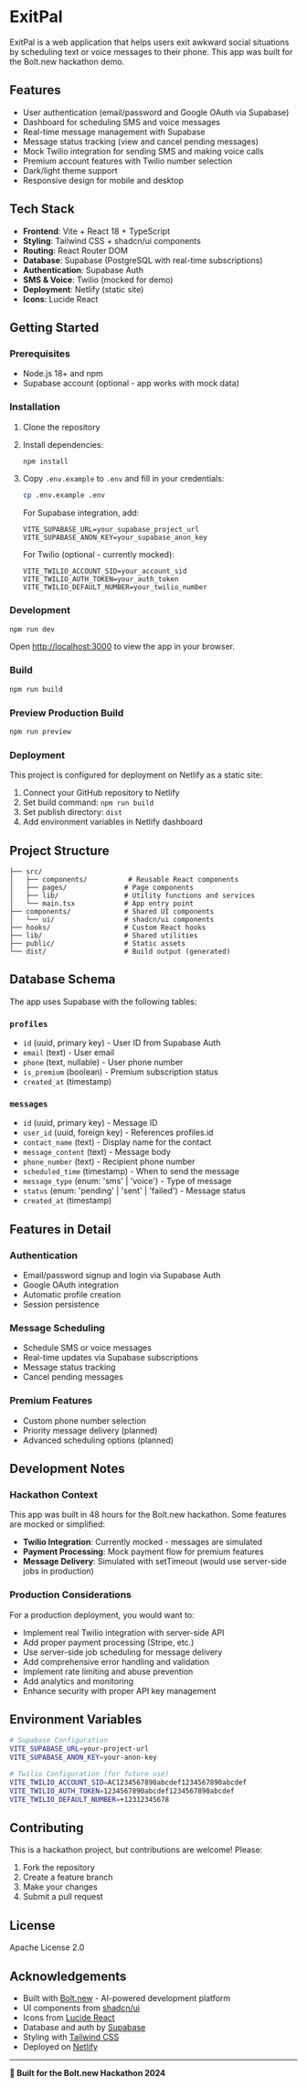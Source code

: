# ExitPal

ExitPal is a web application that helps users exit awkward social situations by scheduling text or voice messages to their phone. This app was built for the Bolt.new hackathon demo.

## Features

- User authentication (email/password and Google OAuth via Supabase)
- Dashboard for scheduling SMS and voice messages
- Real-time message management with Supabase
- Message status tracking (view and cancel pending messages)
- Mock Twilio integration for sending SMS and making voice calls
- Premium account features with Twilio number selection
- Dark/light theme support
- Responsive design for mobile and desktop

## Tech Stack

- **Frontend**: Vite + React 18 + TypeScript
- **Styling**: Tailwind CSS + shadcn/ui components
- **Routing**: React Router DOM
- **Database**: Supabase (PostgreSQL with real-time subscriptions)
- **Authentication**: Supabase Auth
- **SMS & Voice**: Twilio (mocked for demo)
- **Deployment**: Netlify (static site)
- **Icons**: Lucide React

## Getting Started

### Prerequisites

- Node.js 18+ and npm
- Supabase account (optional - app works with mock data)

### Installation

1. Clone the repository
2. Install dependencies:
   ```bash
   npm install
   ```
3. Copy `.env.example` to `.env` and fill in your credentials:
   ```bash
   cp .env.example .env
   ```
   
   For Supabase integration, add:
   ```
   VITE_SUPABASE_URL=your_supabase_project_url
   VITE_SUPABASE_ANON_KEY=your_supabase_anon_key
   ```
   
   For Twilio (optional - currently mocked):
   ```
   VITE_TWILIO_ACCOUNT_SID=your_account_sid
   VITE_TWILIO_AUTH_TOKEN=your_auth_token
   VITE_TWILIO_DEFAULT_NUMBER=your_twilio_number
   ```

### Development

```bash
npm run dev
```

Open [http://localhost:3000](http://localhost:3000) to view the app in your browser.

### Build

```bash
npm run build
```

### Preview Production Build

```bash
npm run preview
```

### Deployment

This project is configured for deployment on Netlify as a static site:

1. Connect your GitHub repository to Netlify
2. Set build command: `npm run build`
3. Set publish directory: `dist`
4. Add environment variables in Netlify dashboard

## Project Structure

```
├── src/
│   ├── components/          # Reusable React components
│   ├── pages/              # Page components
│   ├── lib/                # Utility functions and services
│   └── main.tsx            # App entry point
├── components/             # Shared UI components
│   └── ui/                 # shadcn/ui components
├── hooks/                  # Custom React hooks
├── lib/                    # Shared utilities
├── public/                 # Static assets
└── dist/                   # Build output (generated)
```

## Database Schema

The app uses Supabase with the following tables:

### `profiles`
- `id` (uuid, primary key) - User ID from Supabase Auth
- `email` (text) - User email
- `phone` (text, nullable) - User phone number
- `is_premium` (boolean) - Premium subscription status
- `created_at` (timestamp)

### `messages`
- `id` (uuid, primary key) - Message ID
- `user_id` (uuid, foreign key) - References profiles.id
- `contact_name` (text) - Display name for the contact
- `message_content` (text) - Message body
- `phone_number` (text) - Recipient phone number
- `scheduled_time` (timestamp) - When to send the message
- `message_type` (enum: 'sms' | 'voice') - Type of message
- `status` (enum: 'pending' | 'sent' | 'failed') - Message status
- `created_at` (timestamp)

## Features in Detail

### Authentication
- Email/password signup and login via Supabase Auth
- Google OAuth integration
- Automatic profile creation
- Session persistence

### Message Scheduling
- Schedule SMS or voice messages
- Real-time updates via Supabase subscriptions
- Message status tracking
- Cancel pending messages

### Premium Features
- Custom phone number selection
- Priority message delivery (planned)
- Advanced scheduling options (planned)

## Development Notes

### Hackathon Context
This app was built in 48 hours for the Bolt.new hackathon. Some features are mocked or simplified:

- **Twilio Integration**: Currently mocked - messages are simulated
- **Payment Processing**: Mock payment flow for premium features
- **Message Delivery**: Simulated with setTimeout (would use server-side jobs in production)

### Production Considerations
For a production deployment, you would want to:

- Implement real Twilio integration with server-side API
- Add proper payment processing (Stripe, etc.)
- Use server-side job scheduling for message delivery
- Add comprehensive error handling and validation
- Implement rate limiting and abuse prevention
- Add analytics and monitoring
- Enhance security with proper API key management

## Environment Variables

```bash
# Supabase Configuration
VITE_SUPABASE_URL=your-project-url
VITE_SUPABASE_ANON_KEY=your-anon-key

# Twilio Configuration (for future use)
VITE_TWILIO_ACCOUNT_SID=AC1234567890abcdef1234567890abcdef
VITE_TWILIO_AUTH_TOKEN=1234567890abcdef1234567890abcdef
VITE_TWILIO_DEFAULT_NUMBER=+12312345678
```

## Contributing

This is a hackathon project, but contributions are welcome! Please:

1. Fork the repository
2. Create a feature branch
3. Make your changes
4. Submit a pull request

## License

Apache License 2.0

## Acknowledgements

- Built with [Bolt.new](https://bolt.new) - AI-powered development platform
- UI components from [shadcn/ui](https://ui.shadcn.com)
- Icons from [Lucide React](https://lucide.dev)
- Database and auth by [Supabase](https://supabase.com)
- Styling with [Tailwind CSS](https://tailwindcss.com)
- Deployed on [Netlify](https://netlify.com)

---

**🚀 Built for the Bolt.new Hackathon 2024**